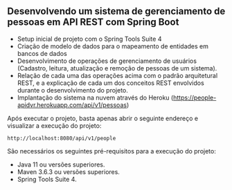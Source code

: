 <h2>Desenvolvendo um sistema de gerenciamento de pessoas em API REST com Spring Boot</h2>

* Setup inicial de projeto com o Spring Tools Suite 4 
* Criação de modelo de dados para o mapeamento de entidades em bancos de dados
* Desenvolvimento de operações de gerenciamento de usuários (Cadastro, leitura, atualização e remoção de pessoas de um sistema).
* Relação de cada uma das operações acima com o padrão arquitetural REST, e a explicação de cada um dos conceitos REST envolvidos durante o desenvolvimento do projeto.
* Implantação do sistema na nuvem através do Heroku (https://people-apidvr.herokuapp.com/api/v1/pessoas)

Após executar o projeto, basta apenas abrir o seguinte endereço e visualizar a execução do projeto:

```
http://localhost:8080/api/v1/people
```

São necessários os seguintes pré-requisitos para a execução do projeto:

* Java 11 ou versões superiores.
* Maven 3.6.3 ou versões superiores.
* Spring Tools Suite 4.

